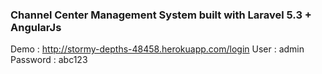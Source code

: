 <h3>Channel Center Management System built with Laravel 5.3 + AngularJs</h3>

Demo : http://stormy-depths-48458.herokuapp.com/login
User : admin
Password : abc123
